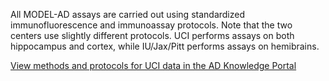 All MODEL-AD assays are carried out using standardized immunofluorescence and immunoassay protocols. Note that the two centers use slightly different protocols. UCI performs assays on both hippocampus and cortex, while IU/Jax/Pitt performs assays on hemibrains.

<a href = "https://adknowledgeportal.synapse.org/Explore/Studies/DetailsPage?Study=syn16798076" target = "_blank">View methods and protocols for UCI data in the AD Knowledge Portal</a>

